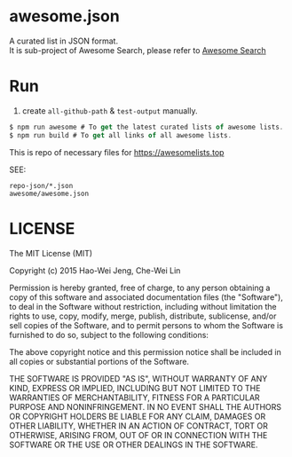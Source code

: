 awesome.json
==
A curated list in JSON format.  
It is sub-project of Awesome Search, please refer to [Awesome Search](https://github.com/lockys/awesome-search)  

Run
==
1. create `all-github-path` & `test-output` manually.  

```js
$ npm run awesome # To get the latest curated lists of awesome lists.
$ npm run build # To get all links of all awesome lists.
```

This is repo of necessary files for https://awesomelists.top  

SEE:
```
repo-json/*.json
awesome/awesome.json
```

LICENSE
==
The MIT License (MIT)

Copyright (c) 2015 Hao-Wei Jeng, Che-Wei Lin

Permission is hereby granted, free of charge, to any person obtaining a copy of this software and associated documentation files (the "Software"), to deal in the Software without restriction, including without limitation the rights to use, copy, modify, merge, publish, distribute, sublicense, and/or sell copies of the Software, and to permit persons to whom the Software is furnished to do so, subject to the following conditions:

The above copyright notice and this permission notice shall be included in all copies or substantial portions of the Software.

THE SOFTWARE IS PROVIDED "AS IS", WITHOUT WARRANTY OF ANY KIND, EXPRESS OR IMPLIED, INCLUDING BUT NOT LIMITED TO THE WARRANTIES OF MERCHANTABILITY, FITNESS FOR A PARTICULAR PURPOSE AND NONINFRINGEMENT. IN NO EVENT SHALL THE AUTHORS OR COPYRIGHT HOLDERS BE LIABLE FOR ANY CLAIM, DAMAGES OR OTHER LIABILITY, WHETHER IN AN ACTION OF CONTRACT, TORT OR OTHERWISE, ARISING FROM, OUT OF OR IN CONNECTION WITH THE SOFTWARE OR THE USE OR OTHER DEALINGS IN THE SOFTWARE.
